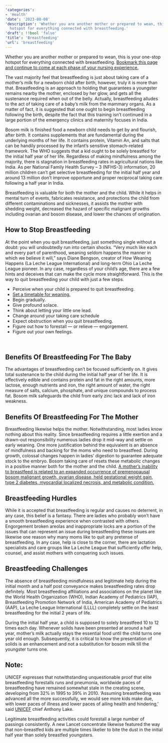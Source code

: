 ```yaml
---
'categories':
- 'Health'
'date': '2023-08-08'
'description': 'Whether you are another mother or prepared to wean, this is your one-stop
  hotspot for everything connected with breastfeeding.'
'draft': !!bool 'false'
'title': 'Breastfeeding'
'url': 'breastfeeding'
---
```

 


Whether you are another mother or prepared to wean, this is your one-stop hotspot for everything connected with breastfeeding. [Bookmark this page and continue to come at each phase of your nursing experience.](https://vitalmayfair.com/amazing-5-tips-to-avoid-painful-mosquito-bites/)


The vast majority feel that breastfeeding is just about taking care of a mother’s milk for a newborn child after birth, however, truly it is more than that. Breastfeeding is an approach to holding that guarantees a youngster remains nearby the mother, enclosed by her glow, and gets all the sustenance required when out of the belly. Actually, breastfeeding alludes to the act of taking care of a baby’s milk from the mammary organs. As a matter of fact, it is suggested that one ought to begin breastfeeding following the birth, despite the fact that this training isn’t continued in a large portion of the emergency clinics and maternity focuses in India.


Bosom milk is finished food a newborn child needs to get by and flourish, after birth. It contains supplements that are fundamental during the underlying months of her life. It contains protein, Vitamin An, and salts that can be handily processed by the infant’s sensitive stomach-related framework. The WHO suggests that a kid ought to be solely breastfed for the initial half year of her life. Regardless of making mindfulness among the majority, there is stagnation in breastfeeding rates in agricultural nations like India. As per National Family Health Survey – 3 (NFHS-3) information, 20 million children can’t get selective breastfeeding for the initial half year and around 13 million don’t improve opportune and proper reciprocal taking care following a half year in India.


Breastfeeding is valuable for both the mother and the child. While it helps in mental turn of events, fabricates resistance, and protections the child from different contaminations and sicknesses, it assists the mother with shedding weight, decreased the hazard of specific malignant growths including ovarian and bosom disease, and lower the chances of origination.


How to Stop Breastfeeding
-------------------------


At the point when you quit breastfeeding, just something single without a doubt: you will undoubtedly run into certain shocks. “Very much like each and every part of parenthood, weaning seldom happens the manner in which we believe it will,” says Diane Bengson, creator of How Weaning Happens (La Leche League International) and long-term Ohio La Leche League pioneer. In any case, regardless of your child’s age, there are a few hints and deceives that can make the cycle more straightforward. This is the way to quit breastfeeding your child with just a few steps.


* Perceive when your child is prepared to quit breastfeeding.
* [Set a timetable for weaning.](https://vitalmayfair.com/how-to-have-sex-for-the-first-time/)
* Begin gradually.
* Give profound solace.
* Think about letting your little one lead.
* Change around your taking care schedule
* Expect obstruction when you quit breastfeeding.
* Figure out how to forestall — or relieve — engorgement.
* Figure out your own feelings.


 


Benefits Of Breastfeeding For The Baby
--------------------------------------


The advantages of breastfeeding can’t be focused sufficiently on. It gives total sustenance to the child during the initial half year of her life. It is effectively edible and contains protein and fat in the right amounts, more lactose, enough nutrients and iron, the right amount of water, the right measure of salts, calcium, phosphate, and unique compounds to process fat. Bosom milk safeguards the child from early zinc lack and lack of iron weakness.


Benefits Of Breastfeeding For The Mother
----------------------------------------


Breastfeeding likewise helps the mother. Notwithstanding, most ladies know nothing about this reality. Since breastfeeding requires a little exertion and a drawn-out responsibility numerous ladies drop it mid-way and settle on early weaning. One more justification behind the equivalent is an absence of mindfulness and backing for the moms who need to breastfeed. During growth, colossal changes happen in ladies’ digestion to guarantee adequate stock to the embryo. Bosom taking care of resets these metabolic changes in a positive manner both for the mother and the child. [A mother’s inability to breastfeed is related to an expanded occurrence of premenopausal bosom malignant growth, ovarian disease, held gestational weight gain, type 2 diabetes, myocardial localized necrosis, and metabolic condition.](https://vitalmayfair.com/home-remedies-to-last-longer-in-bed/)


Breastfeeding Hurdles
---------------------


While it is accepted that breastfeeding is regular and causes no deterrent, in any case, this belief is a fantasy. There are ladies who probably won’t have a smooth breastfeeding experience when contrasted with others. Engorgement broken areolas and inappropriate locks are a portion of the issues that can represent an issue during breastfeeding these issues are likewise one reason why many moms like to quit any pretense of breastfeeding. In any case, help is close to the corner, there are lactation specialists and care groups like La Leche League that sufficiently offer help, counsel, and assist mothers with conquering such issues.


Breastfeeding Challenges
------------------------


The absence of breastfeeding mindfulness and legitimate help during the initial month and a half post conveyance makes breastfeeding rates drop definitely. Most breastfeeding affiliations and associations on the planet like the World Health Organization (WHO), Indian Academy of Pediatrics (IAP), Breastfeeding Promotion Network of India, American Academy of Pediatrics (AAP), La Leche League International (LLLL) completely settle on the least breastfeeding for the initial 2 years of life.


During the initial half year, a child is supposed to solely breastfeed 10 to 12 times each day. Whenever solids have been presented at around a half year, mother’s milk actually stays the essential food until the child turns one year old enough. Subsequently, it is critical to know the presentation of solids is an enhancement and not a substitution for bosom milk till the youngster turns one.


Note:
-----


UNICEF expresses that notwithstanding unquestionable proof that elite breastfeeding forestalls runs and pneumonia, worldwide paces of breastfeeding have remained somewhat stale in the creating scene, developing from 32% in 1995 to 39% in 2010. ‘Assuming breastfeeding was advanced all the more successfully, we would see more kids make due, with lower paces of illness and lower paces of ailing health and hindering,’ said [UNICEF](https://vitalmayfair.com/jaundice-in-eyes-causes-and-treatment/) chief Anthony Lake.


Legitimate breastfeeding activities could forestall a large number of passings consistently. A new Lancet concentrate likewise featured the way that non-breastfed kids are multiple times likelier to bite the dust in the initial half year than solely breastfed youngsters.


 


